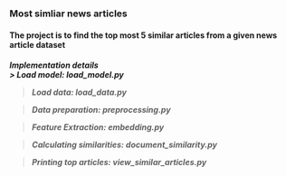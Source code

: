 <h3> Most simliar news articles </h3>

<h4> The project is to find the top most 5 similar articles from a given news article dataset <h4>

<h5> Implementation details 
<br>
> Load model: load_model.py 

> Load data: load_data.py 

> Data preparation: preprocessing.py 

> Feature Extraction: embedding.py 

> Calculating similarities: document_similarity.py 

> Printing top articles: view_similar_articles.py 